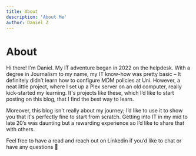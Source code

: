 ```yaml
---
title: About
description: 'About Me'
author: Daniel Z
---
```


# About 

Hi there! I'm Daniel. My IT adventure began in 2022 on the helpdesk. With a degree in Journalism to my name, my IT know-how was pretty basic – It definitely didn’t learn  how to configure MDM policies at Uni. However, a neat little project, where I set up a Plex server on an old computer, really kick-started my learning. It's projects like these, which I’d like to start posting on this blog, that I find the best way to learn.

Moreover, this blog isn't really about my journey; I’d like to use it to show you that it's perfectly fine to start from scratch. Getting into IT in my mid to late 20’s was daunting but a rewarding experience so I’d like to share that with others.

Feel free to have a read and reach out on Linkedin if you’d like to chat or have any questions 🙂
